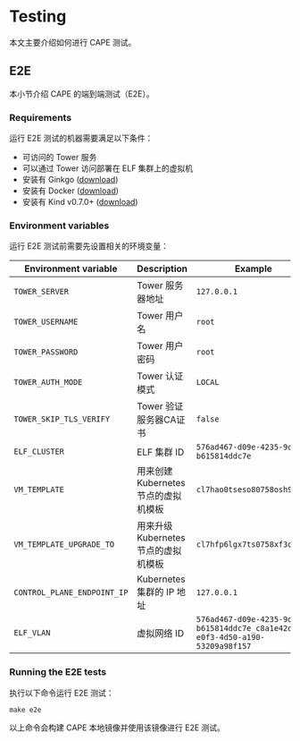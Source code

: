 # Testing

本文主要介绍如何进行 CAPE 测试。

## E2E

本小节介绍 CAPE 的端到端测试（E2E）。

### Requirements

运行 E2E 测试的机器需要满足以下条件：
* 可访问的 Tower 服务
* 可以通过 Tower 访问部署在 ELF 集群上的虚拟机
* 安装有 Ginkgo ([download](https://onsi.github.io/ginkgo/#getting-ginkgo))
* 安装有 Docker ([download](https://www.docker.com/get-started))
* 安装有 Kind v0.7.0+ ([download](https://kind.sigs.k8s.io))

### Environment variables

运行 E2E 测试前需要先设置相关的环境变量：

| Environment variable        | Description                          | Example                                                                     |
| --------------------------- | ------------------------------------ | --------------------------------------------------------------------------- |
| `TOWER_SERVER`              | Tower 服务器地址                     | `127.0.0.1`                                                                 |
| `TOWER_USERNAME`            | Tower 用户名                         | `root`                                                                      |
| `TOWER_PASSWORD`            | Tower 用户密码                       | `root`                                                                      |
| `TOWER_AUTH_MODE`           | Tower 认证模式                       | `LOCAL`                                                                     |
| `TOWER_SKIP_TLS_VERIFY`     | Tower 验证服务器CA证书               | `false`                                                                     |
| `ELF_CLUSTER`               | ELF 集群 ID                          | `576ad467-d09e-4235-9dec-b615814ddc7e`                                      |
| `VM_TEMPLATE`              | 用来创建 Kubernetes 节点的虚拟机模板 | `cl7hao0tseso80758osh921f1`                                      |
| `VM_TEMPLATE_UPGRADE_TO`   | 用来升级 Kubernetes 节点的虚拟机模板 | `cl7hfp6lgx7ts0758xf3oza3c`                                      |
| `CONTROL_PLANE_ENDPOINT_IP` | Kubernetes 集群的 IP 地址            | `127.0.0.1`                                                                 |
| `ELF_VLAN`                  | 虚拟网络 ID                          | `576ad467-d09e-4235-9dec-b615814ddc7e_c8a1e42d-e0f3-4d50-a190-53209a98f157` |

### Running the E2E tests

执行以下命令运行 E2E 测试：

```shell
make e2e
```

以上命令会构建 CAPE 本地镜像并使用该镜像进行 E2E 测试。
